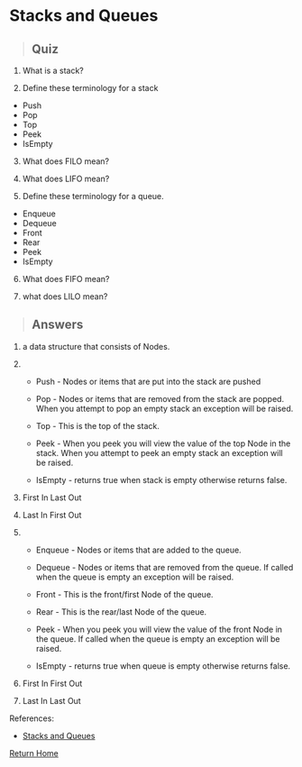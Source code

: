 # Stacks and Queues

> ## Quiz

1. What is a stack?

2. Define these terminology for a stack

* Push
* Pop
* Top
* Peek
* IsEmpty

3. What does FILO mean?

4. What does LIFO mean?

5. Define these terminology for a queue.

* Enqueue
* Dequeue
* Front
* Rear
* Peek
* IsEmpty

6. What does FIFO mean?

7. what does LILO mean?

> ## Answers

1. a data structure that consists of Nodes.

2. * Push - Nodes or items that are put into the stack are pushed

   * Pop - Nodes or items that are removed from the stack are popped. When you attempt to pop an empty stack an exception will be raised.

   * Top - This is the top of the stack.

   * Peek - When you peek you will view the value of the top Node in the stack. When you attempt to peek an empty stack an exception will be raised.

   * IsEmpty - returns true when stack is empty otherwise returns false.

3. First In Last Out

4. Last In First Out

5. * Enqueue - Nodes or items that are added to the queue.

   * Dequeue - Nodes or items that are removed from the queue. If called when the queue is empty an exception will be raised.

   * Front - This is the front/first Node of the queue.
   
   * Rear - This is the rear/last Node of the queue.

   * Peek - When you peek you will view the value of the front Node in the queue. If called when the queue is empty an exception will be raised.

   * IsEmpty - returns true when queue is empty otherwise returns false.

6. First In First Out

7. Last In Last Out

References:
* [Stacks and Queues](https://codefellows.github.io/common_curriculum/data_structures_and_algorithms/Code_401/class-10/resources/stacks_and_queues.html)

[Return Home](../README.md)


